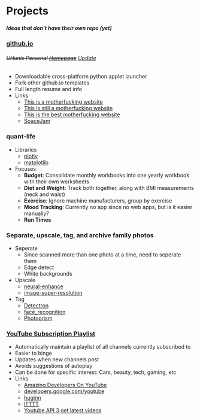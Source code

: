 # Projects
##### Ideas that don't have their own repo (yet)

### [github.io](https://allthroughthenight.github.io)
###### ~~UHunix Personal [Homepage](http://hawaii.edu/askus/694)~~ [Update](https://github.com/allthroughthenight/projects/tree/master/misc/uh-ssh.png)
* Downloadable cross-platform python applet launcher
* Fork other github.io templates
* Full length resume and info
* Links
	* [This is a motherfucking website](http://motherfuckingwebsite.com)
	* [This is still a motherfucking website](http://bettermotherfuckingwebsite.com)
	* [This is the best motherfucking website](https://thebestmotherfucking.website)
	* [SpaceJam](https://spacejam.com/archive/spacejam/movie/jam.htm)

### quant-life
* Libraries
	* [plotly](https://plot.ly/)
	* [matplotlib](https://matplotlib.org/)
* Focuses
	* **Budget**: Consolidate monthly workbooks into one yearly workbook with their own worksheets
	* **Diet and Weight**: Track both together, along with BMI measurements (neck and waist)
	* **Exercise**: Ignore machine manufacturers, group by exercise
	* **Mood Tracking**: Currently no app since no web apps, but is it easier manually?
	* **Run Times**

### Separate, upscale, tag, and archive family photos
* Seperate
	* Since scanned more than one photo at a time, need to seperate them
	* Edge detect
	* White backgrounds
* Upscale
	* [neural-enhance](https://github.com/alexjc/neural-enhance)
	* [image-super-resolution](https://github.com/idealo/image-super-resolution)
* Tag
	* [Detectron](https://github.com/facebookresearch/Detectron)
	* [face_recognition](https://github.com/ageitgey/face_recognition)
	* [Photoprism](https://github.com/photoprism/photoprism)

### [YouTube Subscription Playlist](https://github.com/Elijas/auto-youtube-subscription-playlist-2)
* Automatically maintain a playlist of all channels currently subscribed to
* Easier to binge
* Updates when new channels post
* Avoids suggestions of autoplay
* Can be done for specific interest: Cars, beauty, tech, gaming, etc
* Links
	* [Amazing Developers On YouTube](https://github.com/ErikCH/DevYouTubeList)
	* [developers.google.com/youtube](https://developers.google.com/youtube)
	* [huginn](https://github.com/huginn/huginn)
	* [IFTTT](https://ifttt.com/)
	* [Youtube API 3 get latest videos](https://stackoverflow.com/questions/32074112/youtube-api-3-get-latest-videos)
